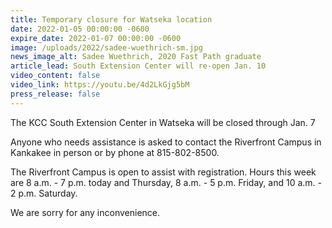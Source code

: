 ```yaml
---
title: Temporary closure for Watseka location
date: 2022-01-05 00:00:00 -0600
expire_date: 2022-01-07 00:00:00 -0600
image: /uploads/2022/sadee-wuethrich-sm.jpg
news_image_alt: Sadee Wuethrich, 2020 Fast Path graduate
article_lead: South Extension Center will re-open Jan. 10
video_content: false
video_link: https://youtu.be/4d2LkGjg5bM
press_release: false
---
```

The KCC South Extension Center in Watseka will be closed through Jan. 7

Anyone who needs assistance is asked to contact the Riverfront Campus in Kankakee in person or by phone at 815-802-8500.

The Riverfront Campus is open to assist with registration. Hours this week are 8 a.m. - 7 p.m. today and Thursday, 8 a.m. - 5 p.m. Friday, and 10 a.m. - 2 p.m. Saturday.

We are sorry for any inconvenience.<br>&nbsp;
